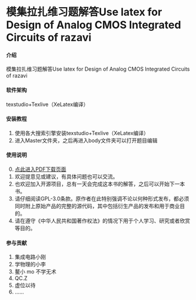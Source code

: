 # 模集拉扎维习题解答Use latex for Design of Analog CMOS Integrated Circuits of razavi

#### 介绍
模集拉扎维习题解答Use latex for Design of Analog CMOS Integrated Circuits of razavi

#### 软件架构
texstudio+Texlive（XeLatex编译）


#### 安装教程

1.  使用各大搜索引擎安装texstudio+Texlive（XeLatex编译）
2.  进入Master文件夹，之后再进入body文件夹可以打开题目编辑

#### 使用说明

0.  [点此进入PDF下载页面](https://github.com/QC-Z1/Use-latex-for-Design-of-Analog-CMOS-Integrated-Circuits-of-razavi/releases)
1.  欢迎提意见或建议，有具体问题也可以交流。
2.  也欢迎加入开源项目，总有一天会完成这本书的解答，之后可以开始下一本书。
3.  请仔细阅读GPL-3.0条款。原作者在此特别强调不论以何种形式发布，都必须同时附上原始产品的完整的源代码，其中包括衍生产品的发布和用于商业目的。
4.  请在遵守《中华人民共和国著作权法》的情况下用于个人学习、研究或者欣赏等目的。

#### 参与贡献

1.  集成电路小刚
2.  学物理的小李
3.  鳌小 mo 不学无术
4.  QC.Z
5.  虚位以待
6.  ……

